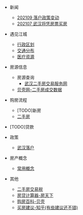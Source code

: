 - 新闻
  - [202109 落户政策变动](http://www.wuhan.gov.cn/zwgk/xxgk/zfwj/gfxwj/202109/t20210911_1776282.shtml)
  - [202107 武汉将凭房票买房](http://fgj.wuhan.gov.cn/hdjl_44/dczj_1/yjzj.shtml?collectionId=714&siteId=44&status=0)
- 遇见江城
  - [行政区划](basic-information/administrative-division.md)
  - [交通分布](basic-information/traffic-distribution.md)
  - [医疗资源](basic-information/medical-resources.md)
- 房源信息
  - 房源查询
    - [武汉二手房交易服务网](http://esf.whfgxx.org.cn/New/publish/)
  - [贝壳网-二手房成交数据](https://wh.ke.com/chengjiao/)
- 购房流程
  
  - [TODO]新房
  - [二手房](purchase-process/second-hand-housing-purchase-process.md)
- [TODO]贷款
- 政策
  - [ 武汉落户](policy/college-students-settle-down.md)
- 房产概念
  
  - [常用概念](concept/common-real-estate-concepts.md)
- 其他
  - [二手房交易税](other/second-hand-housing-transaction-tax.md)
  - [房贷计算器-房天下](https://wuhan.newhouse.fang.com/house/tools.htm)
  - [购房百科-贝壳](https://news.ke.com/wh/baike/)
  - [买房建议-知乎(有些建议还不错)](https://zhuanlan.zhihu.com/p/341365889)

